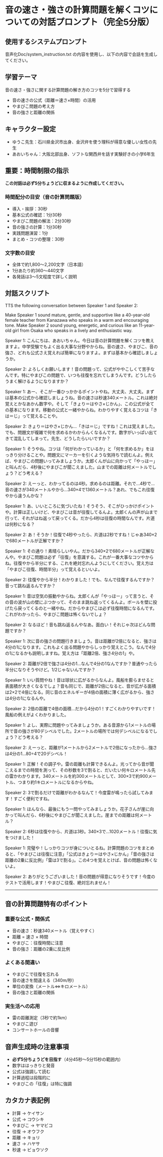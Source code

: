 # 音の速さ・強さの計算問題を解くコツについての対話プロンプト（完全5分版）

## 使用するシステムプロンプト
音声化Doc/system_instruction.txt の内容を使用し、以下の内容で会話を生成してください。

## 学習テーマ
音の速さ・強さに関する計算問題の解き方のコツを5分で習得する
- 音の速さの公式（距離＝速さ×時間）の活用
- やまびこ問題の考え方
- 音の強さと距離の関係

## キャラクター設定
- ゆうこ先生：石川県金沢市出身、金沢弁を使う理科が得意な優しい女性の先生
- あおいちゃん：大阪北部出身、ソフトな関西弁を話す実験好きの小学6年生

## 重要：時間制限の指示
**この対話は必ず5分ちょうどに収まるように作成してください。**

### 時間配分の目安（音の計算問題版）
- 導入・挨拶：30秒
- 基本公式の確認：1分30秒
- やまびこ問題の解法：2分30秒
- 音の強さの計算：1分30秒
- 実践問題演習：1分
- まとめ・コツの整理：30秒

### 文字数の目安
- 全体で約1,800〜2,200文字（日本語）
- 1分あたり約360〜440文字
- 各発話は3〜5文程度で詳しく説明

## 対話スクリプト

TTS the following conversation between Speaker 1 and Speaker 2:

Make Speaker 1 sound mature, gentle, and supportive like a 40-year-old female teacher from Kanazawa who speaks in a warm and encouraging tone.
Make Speaker 2 sound young, energetic, and curious like an 11-year-old girl from Osaka who speaks in a lively and enthusiastic way.

Speaker 1: こんにちは、あおいちゃん。今日は音の計算問題を解くコツを教えますよ。中学受験でもよく出る大事な分野やからね。音の速さ、やまびこ、音の強さ、どれも公式さえ覚えれば簡単になりますよ。まずは基本から確認しましょうか。

Speaker 2: よろしくお願いします！音の問題って、公式がややこしくて苦手なんです。特にやまびこの問題で、いつも往復を忘れてしまうんです。どうしたらうまく解けるようになりますか？

Speaker 1: あー、そこが一番ひっかかるポイントやね。大丈夫、大丈夫。まずは基本の公式から確認しましょうね。音の速さは秒速340メートル。これは絶対覚えとかなあかん数字や。そして「きょり＝はやさ×じかん」、この公式が全ての基本になります。移動の公式と一緒やからね。わかりやすく覚えるコツは「きは＝じ」って覚えることや。

Speaker 2: きょり＝はやさ×じかん...「きは＝じ」ですね！これは覚えました。でも、問題文が複雑で何を求めるかわからんくなるんです。数字がいっぱい出てきて混乱してしまって。先生、どうしたらいいですか？

Speaker 1: そうやね。コツは「何がわかっているか」と「何を求めるか」をはっきり分けることや。問題文にマーカーを引くような気持ちで読むんよ。例えば、やまびこの問題いってみましょうか。太郎くんが山に向かって「やっほー」と叫んだら、4秒後にやまびこが聞こえました。山までの距離は何メートルでしょう？どう考える？

Speaker 2: えーっと、わかってるのは4秒。求めるのは距離。それで...4秒で...音の速さが340メートルやから...340×4で1360メートル？あれ、でもこれ往復やから違うんかな？

Speaker 1: あ、いいところに気づいたね！そうそう、そこがひっかけポイントや。計算は正しいけど、やまびこは音が往復してるんよ。太郎くんの声が山まで行って、それがはね返って戻ってくる。だから4秒は往復の時間なんです。片道は何秒になる？

Speaker 2: あ！そうか！往復で4秒やったら、片道は2秒ですね！じゃあ340×2で680メートルが正解ですか？

Speaker 1: その通り！素晴らしいやん。だから340×2で680メートルが正解なんや。やまびこ問題は必ず「往復」を意識する。これが一番大事なコツやからね。往復やから半分にする、これを絶対忘れんようにしてください。覚え方は「やまびこ往復、時間半分」って覚えるといいよ。

Speaker 2: 往復やから半分！わかりました！でも、なんで往復するんですか？音って跳ね返るんですか？

Speaker 1: 音は空気の振動やからね。太郎くんが「やっほー」って言うと、その音の波が山の壁にぶつかって、そのまま跳ね返ってくるんよ。ボールを壁に投げたら戻ってくるのと一緒やね。だからやまびこは必ず往復時間になるんです。これがわかったら、やまびこ問題は怖くないでしょ？

Speaker 2: なるほど！音も跳ね返るんやなあ。面白い！それじゃ次はどんな問題ですか？

Speaker 1: 次に音の強さの問題行きましょう。音は距離が2倍になると、強さは4分の1になります。これもよく出る問題やからしっかり覚えとこう。なんで4分の1になるかも説明しますね。覚え方は「距離2倍、強さ4分の1」や。

Speaker 2: 距離が2倍で強さは4分の1...なんで4分の1なんですか？普通やったら半分になりそうやけど。1/2じゃないんですか？

Speaker 1: いい質問やね！音は球状に広がるからなんよ。風船を膨らませると表面積が大きくなるでしょ？音も同じで、距離が2倍になると、音が広がる面積は2×2で4倍になる。同じ音のエネルギーが4倍の面積に薄く広がるから、強さは4分の1になるんや。

Speaker 2: 2倍の距離で4倍の面積...だから4分の1！すごくわかりやすいです！風船の例えがよくわかりました。

Speaker 1: よし、実際に問題やってみましょうか。ある音源から1メートルの場所で音の強さが80デシベルでした。2メートルの場所では何デシベルになるでしょう？どう考える？

Speaker 2: えーっと、距離が1メートルから2メートルで2倍になったから...強さは4分の1...80÷4で20デシベル！

Speaker 1: 正解！その調子や。雷の距離も計算できるんよ。光ってから音が聞こえるまでの時間を測って、その秒数を3で割ると、だいたい何キロメートル先の雷かわかります。340メートルを約300メートルとして、300×3で約900メートル、つまり約1キロメートルになるからやね。

Speaker 2: 3で割るだけで距離がわかるなんて！今度雷が鳴ったら試してみます！すごく便利ですね。

Speaker 1: ほんなら、最後にもう一問やってみましょうか。花子さんが崖に向かって叫んだら、6秒後にやまびこが聞こえました。崖までの距離は何メートル？

Speaker 2: 6秒は往復やから、片道は3秒。340×3で...1020メートル！往復に気をつけました！

Speaker 1: 完璧や！しっかりコツが身についとるね。計算問題のコツをまとめると、「やまびこは往復に注意」「公式はきょり＝はやさ×じかん」「音の強さは距離の2乗に反比例」「雷は3で割る」。この4つを覚えとけば、音の問題は怖くないよ。

Speaker 2: ありがとうございました！音の問題が得意になりそうです！今度のテストで活用します！やまびこ往復、絶対忘れません！

---

## 音の計算問題特有のポイント

### 重要な公式・関係式
- 音の速さ：秒速340メートル（覚えやすく）
- 距離 = 速さ × 時間
- やまびこ：往復時間に注意
- 音の強さ：距離の2乗に反比例

### よくある間違い
- やまびこで往復を忘れる
- 音の速さを間違える（340m/秒）
- 単位の変換（メートル⇔キロメートル）
- 音の強さと距離の関係

### 実生活への応用
- 雷の距離測定（3秒で約1km）
- やまびこ遊び
- コンサートホールの音響

## 音声生成時の注意事項
- **必ず5分ちょうどを目指す**（4分45秒〜5分15秒の範囲内）
- 数字ははっきりと発音
- 公式は強調して読む
- 計算過程は段階的に
- やまびこの「往復」は特に強調

## カタカナ表記例
- 計算 → ケイサン
- 公式 → コウシキ
- やまびこ → ヤマビコ
- 往復 → オウフク
- 距離 → キョリ
- 速さ → ハヤサ
- 秒速 → ビョウソク